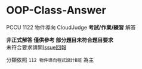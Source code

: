 # OOP-Class-Answer

PCCU 1122 物件導向 CloudJudge **考試/作業/練習** 解答

**非正式解答 僅供參考 部分題目未符合題目要求**\
未符合要求請開[Issue回報](../../issues/new/choose)

分類依照 `112 物件導向程式設計B班` 為主


<!-- 分類更新 等待更新連結 -->
<!--
- 第九章-練習
    - [第一題-類別屬性](/第九章-練習/1.cpp)
    - [第二題-類別方法](/第九章-練習/2.cpp)
    - [第三題-類別使用](/第九章-練習/3.cpp)
- 第九章-小考
    - [第一題-計算成績](/第九章-小考/1.cpp)
    - [第二題-21餐](/第九章-小考/2.cpp)
    - [第三題-購物清單](/第九章-小考/3.cpp)
-->